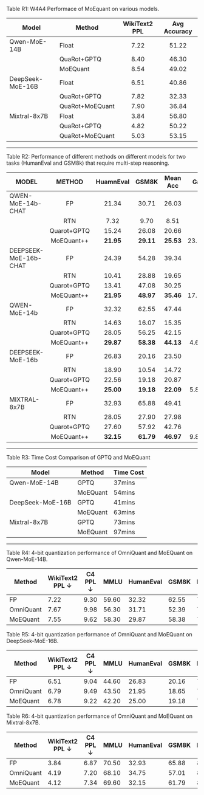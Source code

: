 Table R1: W4A4 Performace of MoEquant on various models.

| Model            | Method          | WikiText2 PPL | Avg Accuracy |
| ---------------- | --------------- | :-----------: | :----------: |
| Qwen-MoE-14B     | Float           |    7.22       |     51.22    |
|                  | QuaRot+GPTQ     |    8.40       |     46.30    |
|                  | MoEQuant        |    8.54       |     49.02    |
| DeepSeek-MoE-16B | Float           |    6.51       |     40.86    |
|                  | QuaRot+GPTQ     |    7.82       |     32.33    |
|                  | QuaRot+MoEQuant |    7.90       |     36.84    |
| Mixtral-8x7B     | Float           |    3.84       |     56.80    |
|                  | QuaRot+GPTQ     |    4.82       |     50.22    |
|                  | QuaRot+MoEQuant |    5.03       |     53.15    |

---

Table R2: Performance of different methods on different models for two tasks (HumanEval and GSM8k) that require multi-step reasoning.

| MODEL                 |   METHOD    | HuamnEval |   GSM8K   | Mean Acc  |  Gain  |
| --------------------- | :---------: | :-------: | :-------: | :-------: | :----: |
| QWEN-MoE-14b-CHAT     |     FP      |   21.34   |   30.71   |   26.03   |   -    |
|                       |     RTN     |   7.32    |   9.70    |   8.51    |   -    |
|                       | Quarot+GPTQ |   15.24   |   26.08   |   20.66   |   -    |
|                       | MoEQuant++  | **21.95** | **29.11** | **25.53** | 23.57% |
| DEEPSEEK-MoE-16b-CHAT |     FP      |   24.39   |   54.28   |   39.34   |   -    |
|                       |     RTN     |   10.41   |   28.88   |   19.65   |   -    |
|                       | Quarot+GPTQ |   13.41   |   47.08   |   30.25   |   -    |
|                       | MoEQuant++  | **21.95** | **48.97** | **35.46** | 17.22% |
| QWEN-MoE-14b          |     FP      |   32.32   |   62.55   |   47.44   |   -    |
|                       |     RTN     |   14.63   |   16.07   |   15.35   |   -    |
|                       | Quarot+GPTQ |   28.05   |   56.25   |   42.15   |   -    |
|                       | MoEQuant++  | **29.87** | **58.38** | **44.13** | 4.69%  |
| DEEPSEEK-MoE-16b      |     FP      |   26.83   |   20.16   |   23.50   |   -    |
|                       |     RTN     |   18.90   |   10.54   |   14.72   |   -    |
|                       | Quarot+GPTQ |   22.56   |   19.18   |   20.87   |   -    |
|                       | MoEQuant++  | **25.00** | **19.18** | **22.09** | 5.85%  |
| MIXTRAL-8x7B          |     FP      |   32.93   |   65.88   |   49.41   |   -    |
|                       |     RTN     |   28.05   |   27.90   |   27.98   |   -    |
|                       | Quarot+GPTQ |   27.60   |   57.92   |   42.76   |   -    |
|                       | MoEQuant++  | **32.15** | **61.79** | **46.97** | 9.84%  |

---

Table R3: Time Cost Comparison of GPTQ and MoEQuant

| Model            | Method   | Time Cost |
| ---------------- | -------- | --------- |
| Qwen-MoE-14B     | GPTQ     |   37mins  |
|                  | MoEQuant |   54mins  |
| DeepSeek-MoE-16B | GPTQ     |   41mins  |
|                  | MoEQuant |   63mins  |
| Mixtral-8x7B     | GPTQ     |   73mins  |
|                  | MoEQuant |   97mins  |

---

Table R4: 4-bit quantization performance of OmniQuant and MoEQuant on Qwen-MoE-14B.

| Method    | WikiText2 PPL ↓ | C4 PPL ↓ | MMLU | HumanEval | GSM8K | BoolQ | Hellaswag | OpenBookQA | MathQA | Accuracy AVG |
| --------- | --------------- | -------- | ---- | --------- | ----- | ----- | --------- | ---------- | ------ | ------------ |
| FP        |    7.22         |  9.30    | 59.60| 32.32     | 62.55 |79.82  | 57.96     |  30.40     | 35.77  |   51.20      |
| OmniQuant |    7.67         |  9.98    | 56.30| 31.71     | 52.39 |78.20  | 56.58     | 29.40      | 33.63  |   48.31      |
| MoEQuant  |    7.55         |  9.62    | 58.30| 29.87     | 58.38 |78.04  | 56.87     | 30.20      | 35.50  |   49.59      |


Table R5: 4-bit quantization performance of OmniQuant and MoEQuant on DeepSeek-MoE-16B.

| Method    | WikiText2 PPL ↓ | C4 PPL ↓ | MMLU | HumanEval | GSM8K | BoolQ | Hellaswag | OpenBookQA | MathQA | Accuracy AVG |
| --------- | --------------- | -------- | ---- | --------- | ----- | ----- | --------- | ---------- | ------ | ------------ |
| FP        |     6.51        |   9.04   | 44.60|  26.83    | 20.16 | 72.72 | 58.06     |   32.20    | 31.49  |   40.86      |
| OmniQuant |     6.79        |   9.49   | 43.50|  21.95    | 18.65 | 73.82 | 56.67     |   32.40    | 31.02  |   39.72      |
| MoEQuant  |     6.78        |   9.22   | 42.20|  25.00    | 19.18 | 73.49 | 57.20     |   31.40    | 31.66  |   40.01      |

Table R6: 4-bit quantization performance of OmniQuant and MoEQuant on Mixtral-8x7B.

| Method    | WikiText2 PPL ↓ | C4 PPL ↓ | MMLU | HumanEval | GSM8K | BoolQ | Hellaswag | OpenBookQA | MathQA | Accuracy AVG |
| --------- | --------------- | -------- | ---- | --------- | ----- | ----- | --------- | ---------- | ------ | ------------ |
| FP        |    3.84         |  6.87    | 70.50|  32.93    |  65.88| 85.23 |   64.88   |  35.80     |  42.41 |   56.80      |
| OmniQuant |    4.19         |  7.20    | 68.10|  34.75    |  57.01| 84.13 |   63.03   |  33.00     |  41.91 |   54.56      |
| MoEQuant  |    4.12         |  7.34    | 69.60|  32.15    |  61.79| 84.98 |   64.05   |  33.60     |  42.95 |   55.58      |
